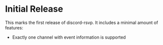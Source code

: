 # Initial Release

This marks the first release of discord-rsvp.
It includes a minimal amount of features:

* Exactly one channel with event information is supported
